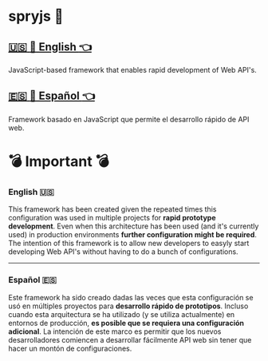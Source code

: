# spryjs :rocket:

## [:us: :page_facing_up: English :point_left:](md/README_en.md)
JavaScript-based framework that enables rapid development of Web API's.

## [:es: :page_facing_up: Español :point_left:](md/README_es.md)
Framework basado en JavaScript que permite el desarrollo rápido de API web.

# :bomb: Important :bomb:
### English :us: 

This framework has been created given the repeated times this configuration was used in multiple projects for **rapid prototype development**. Even when this architecture has been used (and it's currently used) in production environments **further configuration might be required**. The intention of this framework is to allow new developers to easyly start developing Web API's without having to do a bunch of configurations.

---
### Español :es:

Este framework ha sido creado dadas las veces que esta configuración se usó en múltiples proyectos para **desarrollo rápido de prototipos**. Incluso cuando esta arquitectura se ha utilizado (y se utiliza actualmente) en entornos de producción, **es posible que se requiera una configuración adicional**. La intención de este marco es permitir que los nuevos desarrolladores comiencen a desarrollar fácilmente API web sin tener que hacer un montón de configuraciones.